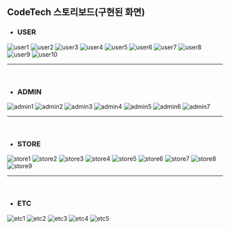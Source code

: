 ## CodeTech 스토리보드(구현된 화면)

- ### USER
![user1](../readmeImg/storyboard/user1.png)
![user2](../readmeImg/storyboard/user2.png)
![user3](../readmeImg/storyboard/user3.png)
![user4](../readmeImg/storyboard/user4.png)
![user5](../readmeImg/storyboard/user5.png)
![user6](../readmeImg/storyboard/user6.png)
![user7](../readmeImg/storyboard/user7.png)
![user8](../readmeImg/storyboard/user8.png)
![user9](../readmeImg/storyboard/user9.png)
![user10](../readmeImg/storyboard/user10.png)
<hr/>
<br/>

- ### ADMIN
![admin1](../readmeImg/storyboard/admin1.png)
![admin2](../readmeImg/storyboard/admin2.png)
![admin3](../readmeImg/storyboard/admin3.png)
![admin4](../readmeImg/storyboard/admin4.png)
![admin5](../readmeImg/storyboard/admin5.png)
![admin6](../readmeImg/storyboard/admin6.png)
![admin7](../readmeImg/storyboard/admin7.png)
<hr/>
<br/>

- ### STORE
![store1](../readmeImg/storyboard/owner1.png)
![store2](../readmeImg/storyboard/owner2.png)
![store3](../readmeImg/storyboard/owner3.png)
![store4](../readmeImg/storyboard/owner4.png)
![store5](../readmeImg/storyboard/owner5.png)
![store6](../readmeImg/storyboard/owner6.png)
![store7](../readmeImg/storyboard/owner7.png)
![store8](../readmeImg/storyboard/owner8.png)
![store9](../readmeImg/storyboard/owner9.png)
<hr/>
<br/>

- ### ETC
![etc1](../readmeImg/storyboard/main1.png)
![etc2](../readmeImg/storyboard/main2.png)
![etc3](../readmeImg/storyboard/main3.png)
![etc4](../readmeImg/storyboard/main4.png)
![etc5](../readmeImg/storyboard/main5.png)





